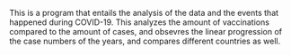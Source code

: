 This is a program that entails the analysis of the data and the events that happened during COVID-19. This analyzes the amount of vaccinations compared to the amount of cases, and obsevres the linear progression of the case numbers of the years, and compares different countries as well.
